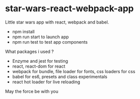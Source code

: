 # star-wars-react-webpack-app

Little star wars app with react, webpack and babel.

- npm install
- npm run start to launch app
- npm run test to test app components

What packages i used ?

- Enzyme and jest for testing
- react, react-dom for react
- webpack for bundle, file loader for fonts, css loaders for css
- babel for es6, presets and class experimentals
- react hot loader for live reloading

May the force be with you
